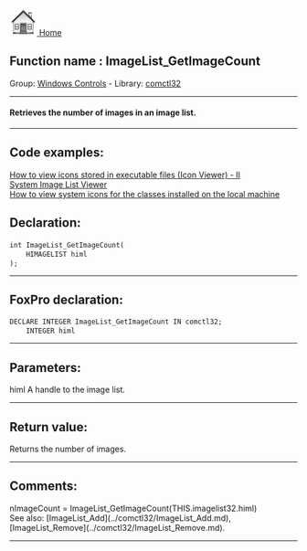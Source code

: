 [<img src="../../images/home.png"> Home ](https://github.com/VFPX/Win32API)  

## Function name : ImageList_GetImageCount
Group: [Windows Controls](../../functions_group.md#Windows_Controls)  -  Library: [comctl32](../../Libraries.md#comctl32)  
***  


#### Retrieves the number of images in an image list. 
***  


## Code examples:
[How to view icons stored in executable files (Icon Viewer) - II](../../samples/sample_019.md)  
[System Image List Viewer](../../samples/sample_021.md)  
[How to view system icons for the classes installed on the local machine](../../samples/sample_544.md)  

## Declaration:
```foxpro  
int ImageList_GetImageCount(
	HIMAGELIST himl
);  
```  
***  


## FoxPro declaration:
```foxpro  
DECLARE INTEGER ImageList_GetImageCount IN comctl32;
	INTEGER himl  
```  
***  


## Parameters:
himl
A handle to the image list.  
***  


## Return value:
Returns the number of images.
  
***  


## Comments:
<div class="precode">nImageCount = ImageList_GetImageCount(THIS.imagelist32.himl)  
</div>  
See also: [ImageList_Add](../comctl32/ImageList_Add.md), [ImageList_Remove](../comctl32/ImageList_Remove.md).  
  
***  

